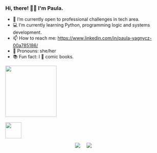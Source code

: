 ### Hi, there! 👩‍💻 I'm Paula.

- 🚀 I’m currently open to professional challenges in tech area.
- 💻 I’m currently learning Python, programming logic and systems development.
- 📫 How to reach me: https://www.linkedin.com/in/paula-yagnycz-00a785186/
- 🌙 Pronouns: she/her
- 📚 Fun fact: I 💙 comic books.

<div>
  <a href="https://github.com/codepaula">
  <img height="160em" src="https://github-readme-stats.vercel.app/api?username=codepaula&show_icons=true&theme=transparent">
</div>
  
<div style-"display: inline_block"><br>
  <img height="50em" src="https://cdn.jsdelivr.net/gh/devicons/devicon/icons/python/python-original-wordmark.svg" />
</div>
  
<p align="center">
 <a href="https://www.linkedin.com/in/paula-yagnycz-00a785186/"><img src="https://img.shields.io/badge/linkedin-%230077B5.svg?&style=for-the-badge&logo=linkedin&logoColor=white" /></a>&nbsp;&nbsp;&nbsp;&nbsp;
  <a href="mailto:paula.y.letras@gmail.com?subject=Came%20from%20Github"><img src="https://img.shields.io/badge/gmail-%23D14836.svg?&style=for-the-badge&logo=gmail&logoColor=white" /></a>&nbsp;&nbsp;&nbsp;&nbsp;
<p>
